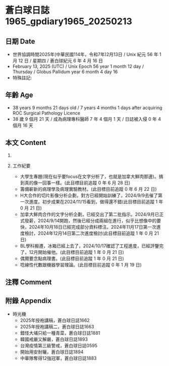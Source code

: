 [_metadata_:encoding]: - "utf-8"
[_metadata_:language]: - "zh-Hant-TW"
[_metadata_:fileformat]: - "markdown"
[_metadata_:MIME_type]: - "text/plain"
[_metadata_:markdown_version]: - "commonmark version 0.30"
[_metadata_:markdown_spec]: - "https://spec.commonmark.org/0.30/"

# 蒼白球日誌1965_gpdiary1965_20250213 #

## 日期 Date ##

* 世界協調時間2025年(中華民國114年，令和7年)2月13日 / Unix 紀元 56 年 1 月 12 日 / 星期四 / 蒼白球紀元 6 年 4 月 16 日
* February 13, 2025 (UTC) / Unix Epoch 56 year 1 month 12 day / Thursday / Globus Pallidum year 6 month 4 day 16
* 特殊註記:

## 年齡 Age ##

* 38 years 9 months 21 days old / 7 years 4 months 1 days after acquiring ROC Surgical Pathology Licence
* 38 歲 9 個月 21 天 / 成為病理專科醫師 7 年 4 個月 1 天 / 日誌被入侵 0 年 4 個月 16 天

## 本文 Content ##

1. 

2. 工作紀要

    - 大學生專題(現在似乎要focus在文字分析了，也就是加拿大鮮肉那邊)。搞到真的像一回事一樣。(此目標目前追蹤 0 年 6 月 28 日)
    - 籌備嶄新的病理學及病理實驗教材。(此目標目前追蹤 0 年 6 月 22 日)
    - H大合作的切片影像分析企劃，對方已經開始訓練了，2024/9/9去催了第一次進度。初步成果在2024/11/15看到，做得還不錯(此目標目前追蹤 1 年 0 月 21 日)
    - 加拿大鮮肉合作的文字分析企劃，已經交出了第二批指示。2024/9月已正式發薪，2024/9/14開跑，然後已經分成兩組在進行，似乎比想像中的要快，2024年10月18日已經完成部分資料標注。2024年11月17日第一次進度檢討，2024年12月14日第二次進度檢討(此目標目前追蹤 1 年 0 月 21 日)
    - BL學科搬遷，冰箱已經上去了，2024/10/17確認了工程進度，已經評鑒完了，12月開始催他。(此目標目前追蹤 1 年 0 月 21 日)
    - 偶爾要念點病理書。(此目標目前追蹤 1 年 0 月 21 日)
    - 唸線性代數跟機器學習理論。(此目標目前追蹤 0 年 1 月 19 日)

## 注釋 Comment ##


## 附錄 Appendix ##

* 時光機
    - 2025年授袍講稿，蒼白球日誌1662
    - 2025年授袍講稿二，蒼白球日誌1663
    - 錯怪大埔只給一種青菜，蒼白球日誌1881
    - 韓國戒嚴又解嚴，蒼白球日誌1893
    - 台灣疫情第三級警戒，蒼白球日誌0595
    - 開始用安耐曬，蒼白球日誌1894
    - 中華隊奪得12強冠軍，蒼白球日誌1883
